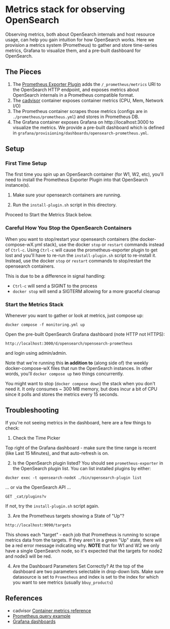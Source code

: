 # Metrics stack for observing OpenSearch

Observing metrics, both about OpenSearch internals and host resource usage, can help you gain intuition for how OpenSearch works.  Here we provision a metrics system (Prometheus) to gather and store time-series metrics, Grafana to visualize them, and a pre-built dashboard for OpenSearch.

## The Pieces
1. The [Prometheus Exporter Plugin](https://github.com/aiven/prometheus-exporter-plugin-for-opensearch)
 adds the `/_prometheus/metrics` URI to the OpenSearch HTTP endpoint, and exposes metrics about OpenSearch internals in a Prometheus compatible format.
2. The [cadvisor](https://github.com/google/cadvisor) container exposes container metrics (CPU, Mem, Network I/O)
3. The Prometheus container scrapes those metrics (configs are in `./prometheus/prometheus.yml`) and stores in Prometheus DB.
4. The Grafana container exposes Grafana on http://localhost:3000 to visualize the metrics.  We provide a pre-built dashboard which is defined in `grafana/provisioning/dashboards/opensearch-prometheus.yml`.

## Setup

### First Time Setup
The first time you spin up an OpenSearch container (for W1, W2, etc), you'll need to install the Prometheus Exporter Plugin into that OpenSearch instance(s).

1. Make sure your opensearch containers are running.

2. Run the `install-plugin.sh` script in this directory.

Proceed to Start the Metrics Stack below.

### Careful How You Stop the OpenSearch Containers
When you want to stop/restart your opensearch containers (the docker-compose-wX.yml stack), use the docker `stop` or `restart` commands instead of `Ctrl-c`.  Using `Ctrl-c` will cause the prometheus-exporter plugin to get lost and you'll have to re-run the `install-plugin.sh` script to re-install it.  Instead, use the docker `stop` or `restart` commands to stop/restart the opensearch containers.

This is due to be a difference in signal handling:
- `Ctrl-c` will send a SIGINT to the process
- `docker stop` will send a SIGTERM allowing for a more graceful cleanup

### Start the Metrics Stack
Whenever you want to gather or look at metrics, just compose up:

```
docker compose -f monitoring.yml up
```
Open the pre-built OpenSearch Grafana dashboard (note HTTP not HTTPS):
```
http://localhost:3000/d/opensearch/opensearch-prometheus
```
and login using admin/admin.

Note that we're running this **in addition to** (along side of) the weekly docker-compose-wX files that run the OpenSearch instances.  In other words, you'll `docker compose up` two things concurrently.

You might want to stop (`docker compose down`) the stack when you don't need it.  It only consumes ~ 300 MB memory, but does incur a bit of CPU since it polls and stores the metrics every 15 seconds.

## Troubleshooting
If you're not seeing metrics in the dashboard, here are a few things to check:

1. Check the Time Picker

Top right of the Grafana dashboard - make sure the time range is recent (like Last 15 Minutes), and that auto-refresh is on.

2. Is the OpenSearch plugin listed?  You should see `prometheus-exporter` in the OpenSearch plugin list.  You can list installed plugins by either:
```
docker exec -t opensearch-nodeX ./bin/opensearch-plugin list
```
 ... or via the OpenSearch API ...
```
GET _cat/plugins?v
```
If not, try the `install-plugin.sh` script again.

3. Are the Prometheus targets showing a State of "Up"?
```
http://localhost:9090/targets
```
This shows each "target" - each job that Prometheus is running to scrape metrics data from the targets.  If they aren't in a green "Up" state, there will be a red error message indicating why.  **NOTE** that for W1 and W2 we only have a single OpenSearch node, so it's expected that the targets for node2 and node3 will be red.

4. Are the Dashboard Parameters Set Correctly?
At the top of the dashboard are two parameters selectable in drop-down lists.  Make sure datasource is set to `Prometheus` and index is set to the index for which you want to see metrics (usually `bbuy_products`)

## References
- cadvisor [Container metrics reference](https://github.com/google/cadvisor/blob/master/docs/storage/prometheus.md)
- [Prometheus query example](https://prometheus.io/docs/prometheus/latest/querying/examples/)
- [Grafana dashboards](https://grafana.com/docs/grafana/latest/dashboards/)
